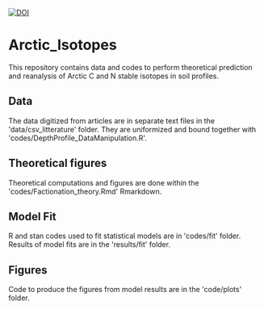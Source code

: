 [![DOI](https://zenodo.org/badge/978757025.svg)](https://doi.org/10.5281/zenodo.15350470)

# Arctic_Isotopes
This repository contains data and codes to perform theoretical prediction and reanalysis of Arctic C and N stable isotopes in soil profiles.

## Data
The data digitized from articles are in separate text files in the 'data/csv_litterature' folder. They are uniformized and bound together with 'codes/DepthProfile_DataManipulation.R'.

## Theoretical figures
Theoretical computations and figures are done within the 'codes/Factionation_theory.Rmd' Rmarkdown.

## Model Fit
R and stan codes used to fit statistical models are in 'codes/fit' folder. Results of model fits are in the 'results/fit' folder.

## Figures
Code to produce the figures from model results are in the 'code/plots' folder.
